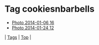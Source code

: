 <!--
title: Tag cookiesnbarbells
date: 2020-06-28T15:26:59.278Z
tags:
-->
# Tag cookiesnbarbells

 * [Photo 2014-01-06 16](72449676796.md)
 * [Photo 2014-01-24 12](74376344405.md)

| [Tags](tags.md) | [Top](index.md) |
